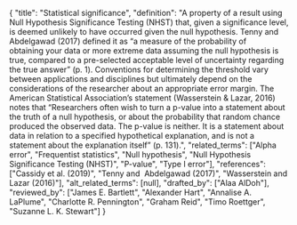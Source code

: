 {
    "title": "Statistical significance",
    "definition": "A property of a result using Null Hypothesis Significance Testing (NHST) that, given a significance level, is deemed unlikely to have occurred given the null hypothesis. Tenny and Abdelgawad (2017) defined it as “a measure of the probability of obtaining your data or more extreme data assuming the null hypothesis is true, compared to a pre-selected acceptable level of uncertainty regarding the true answer” (p. 1). Conventions for determining the threshold vary between applications and disciplines but ultimately depend on the considerations of the researcher about an appropriate error margin. The American Statistical Association’s statement (Wasserstein & Lazar, 2016) notes that “Researchers often wish to turn a p-value into a statement about the truth of a null hypothesis, or about the probability that random chance produced the observed data. The p-value is neither. It is a statement about data in relation to a specified hypothetical explanation, and is not a statement about the explanation itself” (p. 131).",
    "related_terms": ["Alpha error", "Frequentist statistics", "Null hypothesis", "Null Hypothesis Significance Testing (NHST)", "P-value", "Type I error"],
    "references": ["Cassidy et al. (2019)", "Tenny and  Abdelgawad (2017)", "Wasserstein and Lazar (2016)"],
    "alt_related_terms": [null],
    "drafted_by": ["Alaa AlDoh"],
    "reviewed_by": ["James E. Bartlett", "Alexander Hart", "Annalise A. LaPlume", "Charlotte R. Pennington", "Graham Reid", "Timo Roettger", "Suzanne L. K. Stewart"]
  }
